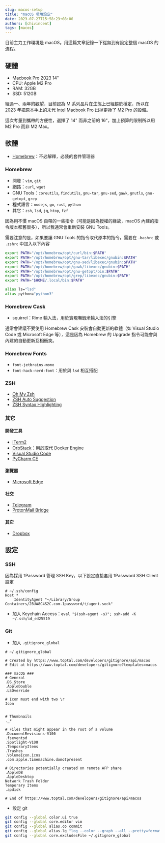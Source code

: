 ```yaml
---
slug: macos-setup
title: "macOS 環境設定"
date: 2023-07-27T15:58:23+08:00
authors: [chivincent]
tags: [macos]
---
```


目前主力工作環境是 macOS，用這篇文章記錄一下從無到有設定整個 macOS 的流程。

<!--truncate-->

## 硬體

- Macbook Pro 2023 14"
- CPU: Apple M2 Pro
- RAM: 32GB
- SSD: 512GB

經過一、兩年的觀望，目前認為 M 系列晶片在生態上已經趨於穩定，所以在 2023 年把原本手上的末代 Intel Macbook Pro 出掉更換了 M2 Pro 的設備。

這次考量到攜帶的方便性，選擇了 14" 而非之前的 16"，加上預算的限制所以用 M2 Pro 而非 M2 Max。

## 軟體

- [Homebrew](https://brew.sh)：不必解釋，必裝的套件管理器

### Homebrew

- 開發：`vim`, `git`
- 網路：`curl`, `wget`
- GNU Tools：`coreutils`, `findutils`, `gnu-tar`, `gnu-sed`, `gawk`, `gnutls`, `gnu-getopt`, `grep`
- 程式語言：`nodejs`, `go`, `rust`, `python`
- 其它：`zsh`, `lsd`, `jq`, `htop`, `fzf`

因為用不慣 macOS 自帶的一些指令（可能是因為授權的緣故，macOS 內建的指令版本都舊很多），所以我通常會重新安裝 GNU Tools。

需要注意的是，如果要讓 GNU Tools 的指令取代原本的指令，需要在 `.bashrc` 或 `.zshrc` 中加入以下內容

```bash
export PATH="/opt/homebrew/opt/curl/bin:$PATH"
export PATH="/opt/homebrew/opt/gnu-tar/libexec/gnubin:$PATH"
export PATH="/opt/homebrew/opt/gnu-sed/libexec/gnubin:$PATH"
export PATH="/opt/homebrew/opt/gawk/libexec/gnubin:$PATH"
export PATH="/opt/homebrew/opt/gnu-getopt/bin:$PATH"
export PATH="/opt/homebrew/opt/grep/libexec/gnubin:$PATH"
export PATH="$HOME/.local/bin:$PATH"

alias ls="lsd"
alias python="python3"
```

### Homebrew Cask

- squirrel：Rime 輸入法，用於實現嘸蝦米輸入法的引擎

通常會建議不要使用 Homebrew Cask 安裝會自動更新的軟體（如 Visual Studio Code 或 Microsoft Edge 等），這是因為 Homebrew 的 Upgrade 指令可能會與內建的自動更新互相衝突。

### Homebrew Fonts

- `font-jetbrains-mono`
- `font-hack-nerd-font`：用於與 `lsd` 相互搭配

### ZSH

- [Oh My Zsh](https://ohmyz.sh)
- [ZSH Auto Suggestion](https://github.com/zsh-users/zsh-autosuggestions)
- [ZSH Syntax Highlighting](https://github.com/zsh-users/zsh-syntax-highlighting)

### 其它

#### 開發工具

- [iTerm2](https://iterm2.com)
- [OrbStack](https://orbstack.dev/)：用於取代 Docker Engine
- [Visual Studio Code](https://code.visualstudio.com)
- [PyCharm CE](https://www.jetbrains.com/pycharm/download/?section=mac)

#### 瀏覽器

- [Microsoft Edge](https://www.microsoft.com/zh-tw/edge)

#### 社交

- [Telegram](https://telegram.org)
- [ProtonMail Bridge](https://protonmail.com/bridge)

#### 其它

- [Dropbox](https://dropbox.com)

## 設定

### SSH

因為採用 1Password 管理 SSH Key，以下設定直接套用 1Password SSH Client 設定

```
# ~/.ssh/config
Host *
    IdentityAgent "~/Library/Group Containers/2BUA8C4S2C.com.1password/t/agent.sock"
```

- 加入 Keychain Access：`eval "$(ssh-agent -s)"; ssh-add -K ~/.ssh/id_ed25519`

### Git

- 加入 `.gitignore_global`

```
# ~/.gitignore_global

# Created by https://www.toptal.com/developers/gitignore/api/macos
# Edit at https://www.toptal.com/developers/gitignore?templates=macos

### macOS ###
# General
.DS_Store
.AppleDouble
.LSOverride

# Icon must end with two \r
Icon


# Thumbnails
._*

# Files that might appear in the root of a volume
.DocumentRevisions-V100
.fseventsd
.Spotlight-V100
.TemporaryItems
.Trashes
.VolumeIcon.icns
.com.apple.timemachine.donotpresent

# Directories potentially created on remote AFP share
.AppleDB
.AppleDesktop
Network Trash Folder
Temporary Items
.apdisk

# End of https://www.toptal.com/developers/gitignore/api/macos
```

- 設定 git

```bash
git config --global color.ui true
git config --global core.editor vim
git config --global alias.co commit
git config --global alias.lg "log --color --graph --all --pretty=format:'%Cred%h%Creset -%C(yellow)%d%Creset %s %Cgreen(%cr) %C(bold blue)<%an>%Creset' --abbrev-commit --"
git config --global core.excludesFile ~/.gitignore_global
```
